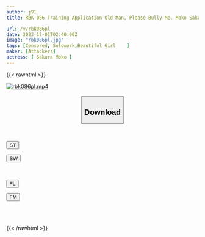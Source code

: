 ```yaml
---
author: j91
title: RBK-086 Training Application Old Man, Please Bully Me. Moko Sakura

url: /v/rbk086pl
date: 2023-12-01T02:40:00Z
image: "rbk086pl.jpg"
tags: [Censored, Solowork,Beautiful Girl	]
maker: [Attackers]
actress: [ Sakura Moko ]
---
```



{{< rawhtml >}}

<div class="video" data-videoid="JpJ0V7y8XVHjjoa">
    <a href="javascript:;">
        <img src="/v/rbk086pl/rbk086pl.jpg" width="WIDTH" height="HEIGHT" alt="rbk086pl.mp4" loading="lazy">
    </a>
</div>

<script type="text/javascript" src="https://j91.asia/asset/on-demand-st.js"></script>

<br>
  <link rel="stylesheet" href="https://j91.asia/asset/bs5.css">
  
  <center>
  <button class="btn btn-primary" type="button" data-bs-toggle="collapse" data-bs-target=".multi-collapse" aria-expanded="false" aria-controls="multiCollapseExample1 multiCollapseExample2"><h2>Download</h2></button></center>
</p>
<div class="row">
  <div class="col">
    <div class="collapse multi-collapse" id="multiCollapseExample1">
      <div class="card card-body">
	      	      <br>
<div class="buttons">  
<p><a href="https://streamtape.to/v/JpJ0V7y8XVHjjoa" target="_blank"><button class="btn-hover color-3"><i class="fa fa-download"></i> ST</button></a></p>
<p><a href="https://flaswish.com/ji3i30fps372" target="_blank"><button class="btn-hover color-2"><i class="fa fa-download"></i> SW</button></a></p></div>
    </div>
  </div>
</div>
  <div class="col">
    <div class="collapse multi-collapse" id="multiCollapseExample2">
      <div class="card card-body">
	      <br>
<div class="buttons">
<p><a href="javascript:;" target="_blank"><button class="btn-hover color-9"><i class="fa fa-download"></i> FL</button></a></p>
<p><a href="javascript:;" target="_blank"><button class="btn-hover color-8"><i class="fa fa-download"></i> FM</button></a></p></div>
<br><br>
      </div>
    </div>
  </div>
</div>

{{< /rawhtml >}}